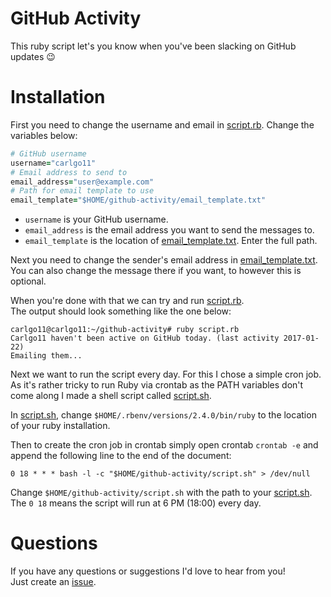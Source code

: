 # GitHub Activity

This ruby script let's you know when you've been slacking on GitHub updates :wink:

# Installation

First you need to change the username and email in [script.rb](script.rb). Change the variables below:

```ruby
# GitHub username
username="carlgo11"
# Email address to send to
email_address="user@example.com"
# Path for email template to use
email_template="$HOME/github-activity/email_template.txt"
```

- `username` is your GitHub username.
- `email_address` is the email address you want to send the messages to.
- `email_template` is the location of [email_template.txt](email_template.txt). Enter the full path.

Next you need to change the sender's email address in [email_template.txt](email_template.txt).  
You can also change the message there if you want, to however this is optional.

When you're done with that we can try and run [script.rb](script.rb).  
The output should look something like the one below:

```
carlgo11@carlgo11:~/github-activity# ruby script.rb
Carlgo11 haven't been active on GitHub today. (last activity 2017-01-22)
Emailing them...
```

Next we want to run the script every day. For this I chose a simple cron job.  
As it's rather tricky to run Ruby via crontab as the PATH variables don't come along I made a shell script called [script.sh](script.sh).

In [script.sh](script.sh), change `$HOME/.rbenv/versions/2.4.0/bin/ruby` to the location of your ruby installation.

Then to create the cron job in crontab simply open crontab `crontab -e` and append the following line to the end of the document:

```shell
0 18 * * * bash -l -c "$HOME/github-activity/script.sh" > /dev/null
```

Change `$HOME/github-activity/script.sh` with the path to your [script.sh](script.sh). The `0 18` means the script will run at 6 PM (18:00) every day.

# Questions

If you have any questions or suggestions I'd love to hear from you!  
Just create an [issue](https://github.com/Carlgo11/github-activity/issues/new).
